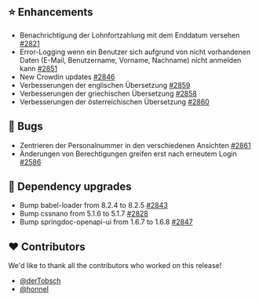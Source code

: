 ## ⭐ Enhancements

- Benachrichtigung der Lohnfortzahlung mit dem Enddatum versehen [#2821](https://github.com/urlaubsverwaltung/urlaubsverwaltung/issues/2821)
- Error-Logging wenn ein Benutzer sich aufgrund von nicht vorhandenen Daten (E-Mail, Benutzername, Vorname, Nachname) nicht anmelden kann [#2851](https://github.com/urlaubsverwaltung/urlaubsverwaltung/pull/2851)
- New Crowdin updates [#2846](https://github.com/urlaubsverwaltung/urlaubsverwaltung/pull/2846)
- Verbesserungen der englischen Übersetzung  [#2859](https://github.com/urlaubsverwaltung/urlaubsverwaltung/issues/2859)
- Verbesserungen der griechischen Übersetzung [#2858](https://github.com/urlaubsverwaltung/urlaubsverwaltung/issues/2858)
- Verbesserungen der österreichischen Übersetzung [#2860](https://github.com/urlaubsverwaltung/urlaubsverwaltung/issues/2860)

## 🐞 Bugs

- Zentrieren der Personalnummer in den verschiedenen Ansichten [#2861](https://github.com/urlaubsverwaltung/urlaubsverwaltung/issues/2861)
- Änderungen von Berechtigungen greifen erst nach erneutem Login [#2586](https://github.com/urlaubsverwaltung/urlaubsverwaltung/issues/2586)

## 🔨 Dependency upgrades

- Bump babel-loader from 8.2.4 to 8.2.5 [#2843](https://github.com/urlaubsverwaltung/urlaubsverwaltung/pull/2843)
- Bump cssnano from 5.1.6 to 5.1.7 [#2828](https://github.com/urlaubsverwaltung/urlaubsverwaltung/pull/2828)
- Bump springdoc-openapi-ui from 1.6.7 to 1.6.8 [#2847](https://github.com/urlaubsverwaltung/urlaubsverwaltung/pull/2847)

## ❤️ Contributors

We'd like to thank all the contributors who worked on this release!

- [@derTobsch](https://github.com/derTobsch)
- [@honnel](https://github.com/honnel)
